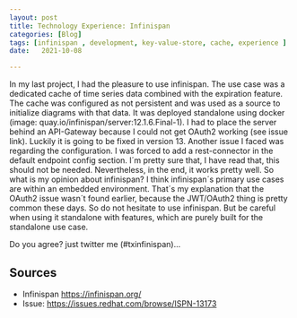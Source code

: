 ```yaml
---
layout: post
title: Technology Experience: Infinispan
categories: [Blog]
tags: [infinispan , development, key-value-store, cache, experience ]
date:   2021-10-08

---
```

In my last project, I had the pleasure to use infinispan. The use case was a dedicated cache of time series data combined with the expiration feature.
The cache was configured as not persistent and was used as a source to initialize diagrams with that data. It was deployed standalone using docker (image: quay.io/infinispan/server:12.1.6.Final-1).
I had to place the server behind an API-Gateway because I could not get OAuth2 working (see issue link). Luckily it is going to be fixed in version 13. Another issue I faced was regarding the configuration.
I was forced to add a rest-connector in the default endpoint config section. I´m pretty sure that, I have read that, this should not be needed. Nevertheless, in the end, it works pretty well.
So what is my opinion about infinispan? I think infinispan´s primary use cases are within an embedded environment.
That´s my explanation that the OAuth2 issue wasn´t found earlier, because the JWT/OAuth2 thing is pretty common these days.
So do not hesitate to use infinispan. But be careful when using it standalone with features, which are purely built for the standalone use case.

Do you agree? just twitter me (#txinfinispan)... 

## Sources

* Infinispan https://infinispan.org/
* Issue: https://issues.redhat.com/browse/ISPN-13173
